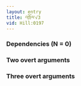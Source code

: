 ```yaml
---
layout: entry
title: འཁྲོལ་√3
vid: Hill:0197
---
```

### Dependencies (N = 0)


### Two overt arguments


### Three overt arguments
